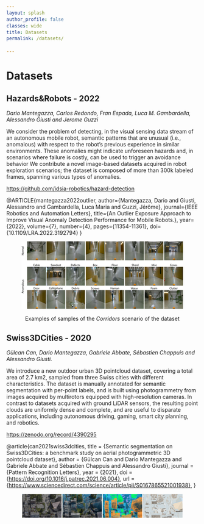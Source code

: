 ```yaml
---
layout: splash
author_profile: false
classes: wide
title: Datasets
permalink: /datasets/

---
```


# Datasets

## Hazards&Robots - 2022
*Dario Mantegazza, Carlos Redondo, Fran Espada, Luca M. Gambardella, Alessandro Giusti and Jerome Guzzi*

We consider the problem of detecting, in the visual sensing data stream of an autonomous mobile robot, semantic  patterns that are unusual (i.e., anomalous) with respect to the robot’s previous experience in similar environments. These anomalies might indicate unforeseen hazards and, in scenarios where failure is costly, can be used to trigger an avoidance behavior
We contribute a novel image-based datasets acquired in robot exploration scenarios; the dataset is composed of more than 300k labeled frames, spanning various types of anomalies.

https://github.com/idsia-robotics/hazard-detection


  @ARTICLE{mantegazza2022outlier,
          author={Mantegazza, Dario and Giusti, Alessandro and Gambardella, Luca Maria and Guzzi, Jérôme}, 
          journal={IEEE Robotics and Automation Letters},
          title={An Outlier Exposure Approach to Improve Visual Anomaly Detection Performance for Mobile Robots.},
          year={2022}, 
          volume={7},
          number={4}, 
          pages={11354-11361}, 
          doi={10.1109/LRA.2022.3192794}
  }

<figure>
  <img src="assets/images/hazardsandrobots_dataset_examplev4.png" alt="RAL_paper_anomalies" style="background-color:white;"/>
  <p align = "center">Examples of samples of the <em>Corridors</em> scenario of the dataset </p>
</figure> 



## Swiss3DCities - 2020
*Gülcan Can, Dario Mantegazza, Gabriele Abbate, Sébastien Chappuis and Alessandro Giusti.*

We introduce a new outdoor urban 3D pointcloud dataset, covering a total area of 2.7 km2, sampled from three Swiss cities with different characteristics. The dataset is manually annotated for semantic segmentation with per-point labels, and is built using photogrammetry from images acquired by multirotors equipped with high-resolution cameras.  In contrast to datasets acquired with ground LiDAR sensors, the resulting point clouds are uniformly dense and complete, and are useful to disparate applications, including autonomous driving, gaming, smart city planning, and robotics.

https://zenodo.org/record/4390295

  @article{can2021swiss3dcities,
  title = {Semantic segmentation on Swiss3DCities: a benchmark study on aerial photogrammetric 3D pointcloud dataset},
  author = {Gülcan Can and Dario Mantegazza and Gabriele Abbate and Sébastien Chappuis and Alessandro Giusti},
  journal = {Pattern Recognition Letters},
  year = {2021},
  doi = {https://doi.org/10.1016/j.patrec.2021.06.004},
  url = {https://www.sciencedirect.com/science/article/pii/S0167865521001938},
  }

<figure>
  <img src="assets/images/swiss3dcities_example.png" alt="RAL_paper_anomalies" style="background-color:white;"/>
</figure> 

<!-- SUGGESTION FOR DATASET ADD
## DatasetName
Authors
Details
Site
Cite
ExampleImage -->